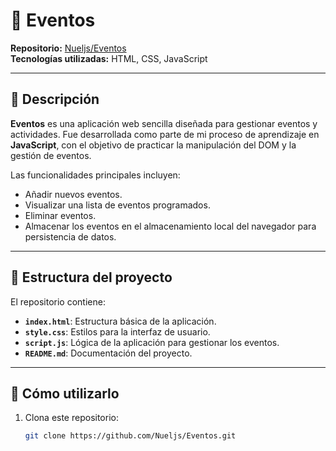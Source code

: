 # 🎉 Eventos

**Repositorio:** [Nueljs/Eventos](https://github.com/Nueljs/Eventos)  
**Tecnologías utilizadas:** HTML, CSS, JavaScript

---

## 📝 Descripción

**Eventos** es una aplicación web sencilla diseñada para gestionar eventos y actividades. Fue desarrollada como parte de mi proceso de aprendizaje en **JavaScript**, con el objetivo de practicar la manipulación del DOM y la gestión de eventos.

Las funcionalidades principales incluyen:

- Añadir nuevos eventos.  
- Visualizar una lista de eventos programados.  
- Eliminar eventos.  
- Almacenar los eventos en el almacenamiento local del navegador para persistencia de datos.  

---

## 📂 Estructura del proyecto

El repositorio contiene:

- **`index.html`**: Estructura básica de la aplicación.  
- **`style.css`**: Estilos para la interfaz de usuario.  
- **`script.js`**: Lógica de la aplicación para gestionar los eventos.  
- **`README.md`**: Documentación del proyecto.  

---

## 🚀 Cómo utilizarlo

1. Clona este repositorio:

   ```bash
   git clone https://github.com/Nueljs/Eventos.git

